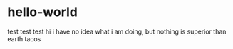 # hello-world
test test test
hi i have no idea what i am doing, but nothing is superior than earth tacos
